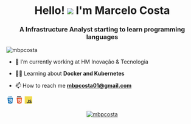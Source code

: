 <h1 align="center">Hello! <img src="https://raw.githubusercontent.com/kaueMarques/kaueMarques/master/hi.gif" width="30px"> I'm Marcelo Costa</h1>
<h3 align="center">A Infrastructure Analyst starting to learn programming languages</h3>
<p align="left"> <img src="https://komarev.com/ghpvc/?username=mbpcosta" alt="mbpcosta" /> </p>

- 🔭 I’m currently working at HM Inovação & Tecnologia

- 👨‍💻 Learning about **Docker and Kubernetes**

- 📫 How to reach me **mbpcosta01@gmail.com**

<p align="left">
<img src="https://raw.githubusercontent.com/devicons/devicon/master/icons/css3/css3-plain-wordmark.svg" alt="css3"  width="20" height="20"/>
<img src="https://raw.githubusercontent.com/devicons/devicon/master/icons/html5/html5-original-wordmark.svg" alt="html5"  width="20" height="20"/>
<img src="https://raw.githubusercontent.com/devicons/devicon/master/icons/javascript/javascript-original.svg" alt="javascript" width="20" height="20"/>
</p><p align="center">

<p align="center">
<a href="https://linkedin.com/in/mbpcosta" target="blank"><img align="center" src="https://cdn.jsdelivr.net/npm/simple-icons@3.0.1/icons/linkedin.svg" alt="mbpcosta" height="20" width="20" /></a>
</p>

<!--
**mbpcosta/mbpcosta** is a ✨ _special_ ✨ repository because its `README.md` (this file) appears on your GitHub profile.

Here are some ideas to get you started:

- 🔭 I’m currently working on ...
- 🌱 I’m currently learning ...
- 👯 I’m looking to collaborate on ...
- 🤔 I’m looking for help with ...
- 💬 Ask me about ...
- 📫 How to reach me: ...
- 😄 Pronouns: ...
- ⚡ Fun fact: ...
-->
